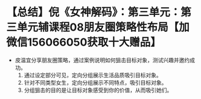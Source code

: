 # 【总结】倪《女神解码》：第三单元：第三单元辅课程08朋友圈策略性布局【加微信156066050获取十大赠品】

-   皮温宜分享朋友圈策略，通过案例说明如何狙击目标对象，测试兴趣并邀约成功。
    1.  通过设定部分可见，定向分组展示生活品质吸引目标对象。
    2.  针对不同类型女生，定向分组展示不同特点，吸引目标对象。
    3.  分组狙击的目的是让目标对象感受到你的价值，从而吸引她们。